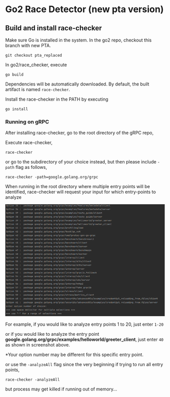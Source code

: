 # Go2 Race Detector (new pta version)

 
## Build and install race-checker

Make sure Go is installed in the system. In the go2 repo, checkout this branch with new PTA. 
```
git checkout pta_replaced
```
In go2/race_checker, execute
```
go build
```
Dependencies will be automatically downloaded. By default, the built artifact is named `race-checker`.

Install the race-checker in the PATH by executing
```
go install
```

### Running on gRPC

After installing race-checker, go to the root directory of the gRPC repo, 

Execute race-checker,
```
race-checker 
```
or go to the subdirectory of your choice instead, but then please include `-path` flag as follows, 
```
race-checker -path=google.golang.org/grpc
```

When running in the root directory where multiple entry points will be identified, race-checker will request your input for which entry-points to analyze

![Image of screenshot](race_checker/tests/grpc.png)

For example, if you would like to analyze entry points 1 to 20, just enter
`1-20`

or if you would like to analyze the entry point **google.golang.org/grpc/examples/helloworld/greeter_client**, just enter
`40` 
as shown in screenshot above. 

*Your option number may be different for this specific entry point. 



or use the `-analyzeAll` flag since the very beginning if trying to run all entry points, 
```
race-checker -analyzeAll
```
but process may get killed if running out of memory...
